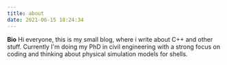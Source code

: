 ```yaml
---
title: about
date: 2021-06-15 18:24:34
---
```


**Bio** Hi everyone, this is my small blog, where i write about C++ and other stuff. Currently I'm doing my PhD in civil engineering with a strong focus on coding and thinking about physical simulation models for shells.